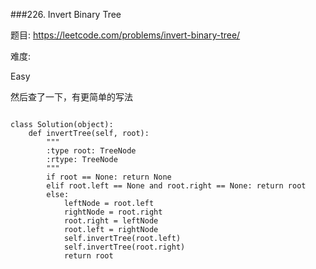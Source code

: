 ###226. Invert Binary Tree

题目:
<https://leetcode.com/problems/invert-binary-tree/>


难度:

Easy

然后查了一下，有更简单的写法


```

class Solution(object):
    def invertTree(self, root):
        """
        :type root: TreeNode
        :rtype: TreeNode
        """
        if root == None: return None
        elif root.left == None and root.right == None: return root
        else:
            leftNode = root.left
            rightNode = root.right
            root.right = leftNode
            root.left = rightNode
            self.invertTree(root.left)
            self.invertTree(root.right)
            return root
```

